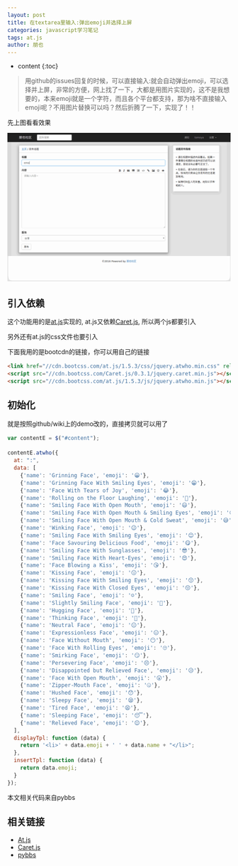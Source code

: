 ```yaml
---
layout: post
title: 在textarea里输入:弹出emoji并选择上屏
categories: javascript学习笔记
tags: at.js
author: 朋也
---
```


* content
{:toc}

> 用github的issues回复的时候，可以直接输入:就会自动弹出emoji，可以选择并上屏，非常的方便，网上找了一下，大都是用图片实现的，这不是我想要的，本来emoji就是一个字符，而且各个平台都支持，那为啥不直接输入emoji呢？不用图片替换可以吗？然后折腾了一下，实现了！！

先上图看看效果

![](/assets/images/emoji.gif)




## 引入依赖

这个功能用的是[at.js](https://github.com/ichord/At.js)实现的, at.js又依赖[Caret.js](https://github.com/ichord/Caret.js), 所以两个js都要引入

另外还有at.js的css文件也要引入

下面我用的是bootcdn的链接，你可以用自己的链接

```html
<link href="//cdn.bootcss.com/at.js/1.5.3/css/jquery.atwho.min.css" rel="stylesheet">
<script src="//cdn.bootcss.com/Caret.js/0.3.1/jquery.caret.min.js"></script>
<script src="//cdn.bootcss.com/at.js/1.5.3/js/jquery.atwho.min.js"></script>
```

## 初始化

就是按照github/wiki上的demo改的，直接拷贝就可以用了

```js
var contentE = $("#content");

contentE.atwho({
  at: ":",
  data: [
    {'name': 'Grinning Face', 'emoji': '😀'},
    {'name': 'Grinning Face With Smiling Eyes', 'emoji': '😁'},
    {'name': 'Face With Tears of Joy', 'emoji': '😂'},
    {'name': 'Rolling on the Floor Laughing', 'emoji': '🤣'},
    {'name': 'Smiling Face With Open Mouth', 'emoji': '😃'},
    {'name': 'Smiling Face With Open Mouth & Smiling Eyes', 'emoji': '😄'},
    {'name': 'Smiling Face With Open Mouth & Cold Sweat', 'emoji': '😅'},
    {'name': 'Winking Face', 'emoji': '😉'},
    {'name': 'Smiling Face With Smiling Eyes', 'emoji': '😊'},
    {'name': 'Face Savouring Delicious Food', 'emoji': '😋'},
    {'name': 'Smiling Face With Sunglasses', 'emoji': '😎'},
    {'name': 'Smiling Face With Heart-Eyes', 'emoji': '😍'},
    {'name': 'Face Blowing a Kiss', 'emoji': '😘'},
    {'name': 'Kissing Face', 'emoji': '😗'},
    {'name': 'Kissing Face With Smiling Eyes', 'emoji': '😙'},
    {'name': 'Kissing Face With Closed Eyes', 'emoji': '😚'},
    {'name': 'Smiling Face', 'emoji': '☺️'},
    {'name': 'Slightly Smiling Face', 'emoji': '🙂'},
    {'name': 'Hugging Face', 'emoji': '🤗'},
    {'name': 'Thinking Face', 'emoji': '🤔'},
    {'name': 'Neutral Face', 'emoji': '😐'},
    {'name': 'Expressionless Face', 'emoji': '😑'},
    {'name': 'Face Without Mouth', 'emoji': '😶'},
    {'name': 'Face With Rolling Eyes', 'emoji': '🙄'},
    {'name': 'Smirking Face', 'emoji': '😏'},
    {'name': 'Persevering Face', 'emoji': '😣'},
    {'name': 'Disappointed but Relieved Face', 'emoji': '😥'},
    {'name': 'Face With Open Mouth', 'emoji': '😮'},
    {'name': 'Zipper-Mouth Face', 'emoji': '🤐'},
    {'name': 'Hushed Face', 'emoji': '😯'},
    {'name': 'Sleepy Face', 'emoji': '😪'},
    {'name': 'Tired Face', 'emoji': '😫'},
    {'name': 'Sleeping Face', 'emoji': '😴'},
    {'name': 'Relieved Face', 'emoji': '😌'},
  ],
  displayTpl: function (data) {
    return '<li>' + data.emoji + ' ' + data.name + "</li>";
  },
  insertTpl: function (data) {
    return data.emoji;
  }
});
```

本文相关代码来自pybbs

## 相关链接

- [At.js](https://github.com/ichord/At.js)
- [Caret.js](https://github.com/ichord/Caret.js)
- [pybbs](https://github.com/atjiu/pybbs)
